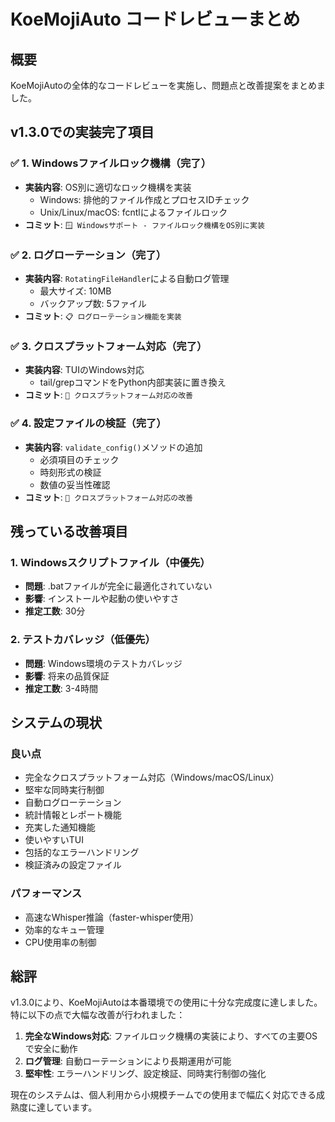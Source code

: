 # KoeMojiAuto コードレビューまとめ

## 概要
KoeMojiAutoの全体的なコードレビューを実施し、問題点と改善提案をまとめました。

## v1.3.0での実装完了項目

### ✅ 1. Windowsファイルロック機構（完了）
- **実装内容**: OS別に適切なロック機構を実装
  - Windows: 排他的ファイル作成とプロセスIDチェック
  - Unix/Linux/macOS: fcntlによるファイルロック
- **コミット**: `🪟 Windowsサポート - ファイルロック機構をOS別に実装`

### ✅ 2. ログローテーション（完了）
- **実装内容**: `RotatingFileHandler`による自動ログ管理
  - 最大サイズ: 10MB
  - バックアップ数: 5ファイル
- **コミット**: `📋 ログローテーション機能を実装`

### ✅ 3. クロスプラットフォーム対応（完了）
- **実装内容**: TUIのWindows対応
  - tail/grepコマンドをPython内部実装に置き換え
- **コミット**: `🔧 クロスプラットフォーム対応の改善`

### ✅ 4. 設定ファイルの検証（完了）
- **実装内容**: `validate_config()`メソッドの追加
  - 必須項目のチェック
  - 時刻形式の検証
  - 数値の妥当性確認
- **コミット**: `🔧 クロスプラットフォーム対応の改善`

## 残っている改善項目

### 1. Windowsスクリプトファイル（中優先）
- **問題**: .batファイルが完全に最適化されていない
- **影響**: インストールや起動の使いやすさ
- **推定工数**: 30分

### 2. テストカバレッジ（低優先）
- **問題**: Windows環境のテストカバレッジ
- **影響**: 将来の品質保証
- **推定工数**: 3-4時間

## システムの現状

### 良い点
- 完全なクロスプラットフォーム対応（Windows/macOS/Linux）
- 堅牢な同時実行制御
- 自動ログローテーション
- 統計情報とレポート機能
- 充実した通知機能
- 使いやすいTUI
- 包括的なエラーハンドリング
- 検証済みの設定ファイル

### パフォーマンス
- 高速なWhisper推論（faster-whisper使用）
- 効率的なキュー管理
- CPU使用率の制御

## 総評
v1.3.0により、KoeMojiAutoは本番環境での使用に十分な完成度に達しました。特に以下の点で大幅な改善が行われました：

1. **完全なWindows対応**: ファイルロック機構の実装により、すべての主要OSで安全に動作
2. **ログ管理**: 自動ローテーションにより長期運用が可能
3. **堅牢性**: エラーハンドリング、設定検証、同時実行制御の強化

現在のシステムは、個人利用から小規模チームでの使用まで幅広く対応できる成熟度に達しています。